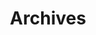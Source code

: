 ---
title: "Archives"
layout: "archives"
slug: archives
menu:
    main:
        weight: -70
        params: 
            icon: archives
---